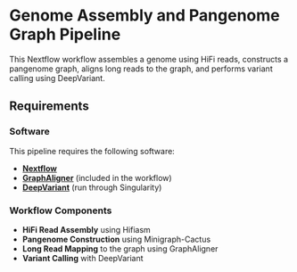 # Genome Assembly and Pangenome Graph Pipeline

This Nextflow workflow assembles a genome using HiFi reads, constructs a pangenome graph, aligns long reads to the graph, and performs variant calling using DeepVariant.

## Requirements

### Software

This pipeline requires the following software:

- **[Nextflow](https://www.nextflow.io/)**
- **[GraphAligner](https://github.com/maickrau/GraphAligner)** (included in the workflow)
- **[DeepVariant](https://github.com/google/deepvariant)** (run through Singularity)

### Workflow Components
- **HiFi Read Assembly** using Hifiasm
- **Pangenome Construction** using Minigraph-Cactus
- **Long Read Mapping** to the graph using GraphAligner
- **Variant Calling** with DeepVariant


